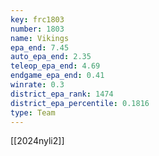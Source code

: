 ```yaml
---
key: frc1803
number: 1803
name: Vikings
epa_end: 7.45
auto_epa_end: 2.35
teleop_epa_end: 4.69
endgame_epa_end: 0.41
winrate: 0.3
district_epa_rank: 1474
district_epa_percentile: 0.1816
type: Team
---
```

[[2024nyli2]]
